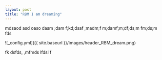 ```yaml
---
layout: post
title: "RBM I am dreaming"
---
```


mdsaod asd oaso dasm ;dam f;kd;dsaf ;madm;f m;damf;m;df;ds;m fm;ds;m fds

![_config.yml]({{ site.baseurl }}/images/header_RBM_dream.png)

fk dsfds, ,mfmds lfdsl f




